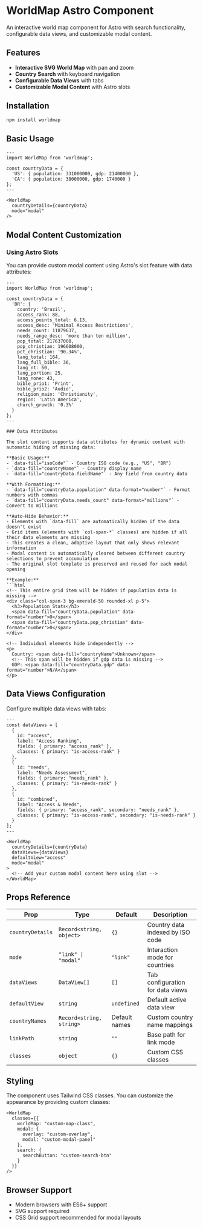# WorldMap Astro Component

An interactive world map component for Astro with search functionality, configurable data views, and customizable modal content.

## Features

- **Interactive SVG World Map** with pan and zoom
- **Country Search** with keyboard navigation
- **Configurable Data Views** with tabs
- **Customizable Modal Content** with Astro slots

## Installation

```bash
npm install worldmap
```

## Basic Usage

```astro
---
import WorldMap from 'worldmap';

const countryData = {
  'US': { population: 331000000, gdp: 21400000 },
  'CA': { population: 38000000, gdp: 1740000 }
};
---

<WorldMap 
  countryDetails={countryData}
  mode="modal"
/>
```

## Modal Content Customization

### Using Astro Slots

You can provide custom modal content using Astro's slot feature with data attributes:

```astro
---
import WorldMap from 'worldmap';

const countryData = {
  'BR': {
    country: 'Brazil',
    access_rank: 88,
    access_points_total: 6.13,
    access_desc: 'Minimal Access Restrictions',
    needs_count: 11879637,
    needs_range_desc: 'more than ten million',
    pop_total: 217637000,
    pop_christian: 196608000,
    pct_christian: '90.34%',
    lang_total: 164,
    lang_full_bible: 36,
    lang_nt: 60,
    lang_portion: 25,
    lang_none: 43,
    bible_prio1: 'Print',
    bible_prio2: 'Audio',
    religion_main: 'Christianity',
    region: 'Latin America',
    church_growth: '0.3%'
  }
};
---

### Data Attributes

The slot content supports data attributes for dynamic content with automatic hiding of missing data:

**Basic Usage:**
- `data-fill="isoCode"` - Country ISO code (e.g., "US", "BR")
- `data-fill="countryName"` - Country display name
- `data-fill="countryData.fieldName"` - Any field from country data

**With Formatting:**
- `data-fill="countryData.population" data-format="number"` - Format numbers with commas
- `data-fill="countryData.needs_count" data-format="millions"` - Convert to millions

**Auto-Hide Behavior:**
- Elements with `data-fill` are automatically hidden if the data doesn't exist
- Grid items (elements with `col-span-*` classes) are hidden if all their data elements are missing
- This creates a clean, adaptive layout that only shows relevant information
- Modal content is automatically cleared between different country selections to prevent accumulation
- The original slot template is preserved and reused for each modal opening

**Example:**
```html
<!-- This entire grid item will be hidden if population data is missing -->
<div class="col-span-3 bg-emerald-50 rounded-xl p-5">
  <h3>Population Stats</h3>
  <span data-fill="countryData.population" data-format="number">0</span>
  <span data-fill="countryData.pop_christian" data-format="number">0</span>
</div>

<!-- Individual elements hide independently -->
<p>
  Country: <span data-fill="countryName">Unknown</span>
  <!-- This span will be hidden if gdp data is missing -->
  GDP: <span data-fill="countryData.gdp" data-format="number">N/A</span>
</p>
```

## Data Views Configuration

Configure multiple data views with tabs:

```astro
---
const dataViews = [
  {
    id: "access",
    label: "Access Ranking",
    fields: { primary: "access_rank" },
    classes: { primary: "is-access-rank" }
  },
  {
    id: "needs", 
    label: "Needs Assessment",
    fields: { primary: "needs_rank" },
    classes: { primary: "is-needs-rank" }
  },
  {
    id: "combined",
    label: "Access & Needs",
    fields: { primary: "access_rank", secondary: "needs_rank" },
    classes: { primary: "is-access-rank", secondary: "is-needs-rank" }
  }
];
---

<WorldMap 
  countryDetails={countryData}
  dataViews={dataViews}
  defaultView="access"
  mode="modal"
>
  <!-- Add your custom modal content here using slot -->
</WorldMap>
```

## Props Reference

| Prop | Type | Default | Description |
|------|------|---------|-------------|
| `countryDetails` | `Record<string, object>` | `{}` | Country data indexed by ISO code |
| `mode` | `"link" \| "modal"` | `"link"` | Interaction mode for countries |
| `dataViews` | `DataView[]` | `[]` | Tab configuration for data views |
| `defaultView` | `string` | `undefined` | Default active data view |
| `countryNames` | `Record<string, string>` | Default names | Custom country name mappings |
| `linkPath` | `string` | `""` | Base path for link mode |
| `classes` | `object` | `{}` | Custom CSS classes |

## Styling

The component uses Tailwind CSS classes. You can customize the appearance by providing custom classes:

```astro
<WorldMap 
  classes={{
    worldMap: "custom-map-class",
    modal: {
      overlay: "custom-overlay",
      modal: "custom-modal-panel"
    },
    search: {
      searchButton: "custom-search-btn"
    }
  }}
/>
```

## Browser Support
- Modern browsers with ES6+ support
- SVG support required
- CSS Grid support recommended for modal layouts